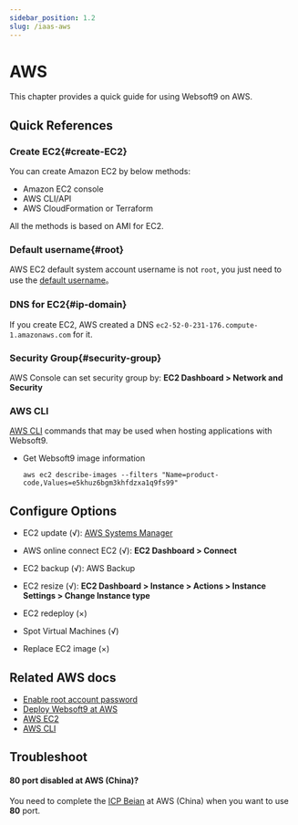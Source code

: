 ```yaml
---
sidebar_position: 1.2
slug: /iaas-aws
---
```


# AWS

This chapter provides a quick guide for using Websoft9 on AWS.   

## Quick References

### Create EC2{#create-EC2}

You can create Amazon EC2 by below methods: 

- Amazon EC2 console
- AWS CLI/API
- AWS CloudFormation or Terraform

All the methods is based on AMI for EC2.  

### Default username{#root}

AWS EC2 default system account username is not `root`, you just need to use the [default username](https://docs.aws.amazon.com/en_us/AWSEC2/latest/UserGuide/connect-to-linux-instance.html)。  


### DNS for EC2{#ip-domain}  

If you create EC2, AWS created a DNS `ec2-52-0-231-176.compute-1.amazonaws.com` for it.

### Security Group{#security-group}

AWS Console can set security group by: **EC2 Dashboard > Network and Security**

### AWS CLI

 [AWS CLI](https://docs.aws.amazon.com/en_us/cli/) commands that may be used when hosting applications with Websoft9.  

- Get Websoft9 image information

    ```
    aws ec2 describe-images --filters "Name=product-code,Values=e5khuz6bgm3khfdzxa1q9fs99"
    ```

## Configure Options

- EC2 update (√): [AWS Systems Manager](https://aws.amazon.com/systems-manager/)

- AWS online connect EC2 (√): **EC2 Dashboard > Connect**

- EC2 backup (√): AWS Backup

- EC2 resize (√): **EC2 Dashboard > Instance > Actions > Instance Settings > Change Instance type**

- EC2 redeploy (×)

- Spot Virtual Machines (√)

- Replace EC2 image (×)


## Related AWS docs

- [Enable root account password](./linux#enable)
- [Deploy Websoft9 at AWS](./install/aws)
- [AWS EC2](https://docs.aws.amazon.com/en_us/ec2/)
- [AWS CLI](https://docs.aws.amazon.com/en_us/cli)


## Troubleshoot

#### 80 port disabled at AWS (China)?

You need to complete the [ICP Beian](https://www.amazonaws.cn/support/icp/) at AWS (China) when you want to use **80** port.
